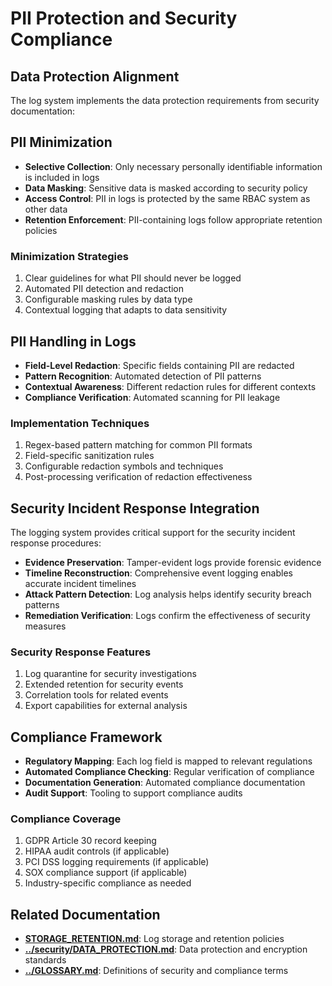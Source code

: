 
# PII Protection and Security Compliance

## Data Protection Alignment

The log system implements the data protection requirements from security documentation:

## PII Minimization

- **Selective Collection**: Only necessary personally identifiable information is included in logs
- **Data Masking**: Sensitive data is masked according to security policy
- **Access Control**: PII in logs is protected by the same RBAC system as other data
- **Retention Enforcement**: PII-containing logs follow appropriate retention policies

### Minimization Strategies

1. Clear guidelines for what PII should never be logged
2. Automated PII detection and redaction
3. Configurable masking rules by data type
4. Contextual logging that adapts to data sensitivity

## PII Handling in Logs

- **Field-Level Redaction**: Specific fields containing PII are redacted
- **Pattern Recognition**: Automated detection of PII patterns
- **Contextual Awareness**: Different redaction rules for different contexts
- **Compliance Verification**: Automated scanning for PII leakage

### Implementation Techniques

1. Regex-based pattern matching for common PII formats
2. Field-specific sanitization rules
3. Configurable redaction symbols and techniques
4. Post-processing verification of redaction effectiveness

## Security Incident Response Integration

The logging system provides critical support for the security incident response procedures:

- **Evidence Preservation**: Tamper-evident logs provide forensic evidence
- **Timeline Reconstruction**: Comprehensive event logging enables accurate incident timelines
- **Attack Pattern Detection**: Log analysis helps identify security breach patterns
- **Remediation Verification**: Logs confirm the effectiveness of security measures

### Security Response Features

1. Log quarantine for security investigations
2. Extended retention for security events
3. Correlation tools for related events
4. Export capabilities for external analysis

## Compliance Framework

- **Regulatory Mapping**: Each log field is mapped to relevant regulations
- **Automated Compliance Checking**: Regular verification of compliance
- **Documentation Generation**: Automated compliance documentation
- **Audit Support**: Tooling to support compliance audits

### Compliance Coverage

1. GDPR Article 30 record keeping
2. HIPAA audit controls (if applicable)
3. PCI DSS logging requirements (if applicable)
4. SOX compliance support (if applicable)
5. Industry-specific compliance as needed

## Related Documentation

- **[STORAGE_RETENTION.md](STORAGE_RETENTION.md)**: Log storage and retention policies
- **[../security/DATA_PROTECTION.md](../security/DATA_PROTECTION.md)**: Data protection and encryption standards
- **[../GLOSSARY.md](../GLOSSARY.md)**: Definitions of security and compliance terms
